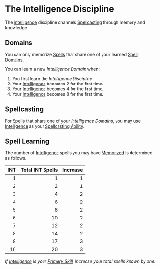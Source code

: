 # The Intelligence Discipline

The [Intelligence](../../../Player%20Characters/The%20Ability%20Scores/Intelligence.md) discipline channels [Spellcasting](../Spellcasting.md) through memory and knowledge.

## Domains

You can only memorize [Spells](../../Spells.md) that share one of your learned [Spell Domains](../../Spells/Spell%20Domains/{Spell%20Domains}.md).

You can learn a new *Intelligence Domain* when:

1. You first learn the *Intelligence Discipline*
2. Your [Intelligence](../../../Player%20Characters/The%20Ability%20Scores/Intelligence.md) becomes 2 for the first time.
3. Your [Intelligence](../../../Player%20Characters/The%20Ability%20Scores/Intelligence.md) becomes 4 for the first time.
4. Your [Intelligence](../../../Player%20Characters/The%20Ability%20Scores/Intelligence.md) becomes 8 for the first time.

## Spellcasting

For [Spells](../../Spells.md) that share one of your *Intelligence Domains*, you may use [Intelligence](../../../Player%20Characters/The%20Ability%20Scores/Intelligence.md) as your [Spellcasting Ability](../Spellcasting%20Ability.md).

## Spell Learning

The number of [Intelligence](../../../Player%20Characters/The%20Ability%20Scores/Intelligence.md) spells you may have [Memorized](../Spell%20Learning/Spell%20Memorization.md) is determined as follows.

| INT | Total INT Spells | Increase |
| --: | ---------------: | -------: |
|   1 |                1 |        1 |
|   2 |                2 |        1 |
|   3 |                4 |        2 |
|   4 |                6 |        2 |
|   5 |                8 |        2 |
|   6 |               10 |        2 |
|   7 |               12 |        2 |
|   8 |               14 |        2 |
|   9 |               17 |        3 |
|  10 |               20 |        3 |

*If [Intelligence](../../../Player%20Characters/The%20Ability%20Scores/Intelligence.md) is your [Primary Skill](../../../Player%20Characters/Backgrounds/Primary%20Skill.md), increase your total spells known by one.*
